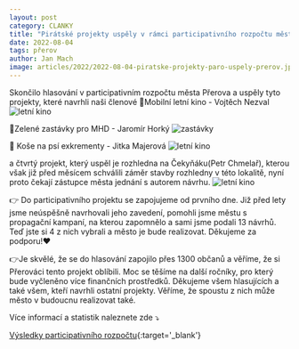 ```yaml
---
layout: post
category: CLANKY
title: "Pirátské projekty uspěly v rámci participativního rozpočtu města"
date: 2022-08-04
tags: přerov
author: Jan Mach
image: articles/2022/2022-08-04-piratske-projekty-paro-uspely-prerov.jpg  #751x422 pixelu
---
```

Skončilo hlasování v participativním rozpočtu města Přerova a uspěly tyto projekty, které navrhli naši členové
🥇Mobilní letní kino - Vojtěch Nezval
![letní kino](https://a.pirati.cz/prerov/img/articles/2022/KINO_paro.jpg)

🥈Zelené zastávky pro MHD - Jaromír Horký
![zastávky](https://a.pirati.cz/prerov/img/articles/2022/zastavka_paro.png)

🥉 Koše na psí exkrementy - Jitka Majerová
![letní kino](https://a.pirati.cz/prerov/img/articles/2022/kose_ex_paro.png)

a čtvrtý projekt, který uspěl je rozhledna na Čekyňáku(Petr Chmelař), kterou však již před měsícem schválili záměr stavby rozhledny v této lokalitě, nyní proto čekají zástupce města jednání s autorem návrhu.
![letní kino](https://a.pirati.cz/prerov/img/articles/2022/ROZHLEDNA_paro.png)  

👉 Do participativního projektu se zapojujeme od prvního dne. Již před lety jsme neúspěšně navrhovali jeho zavedení, pomohli jsme městu s propagační kampaní, na kterou zapomnělo a sami jsme podali 13 návrhů. Teď jste si 4 z nich vybrali a město je bude realizovat. Děkujeme za podporu!❤️

👉Je skvělé, že se do hlasování zapojilo přes 1300 občanů a věříme, že si Přerováci tento projekt oblíbili. Moc se těšíme na další ročníky, pro který bude vyčleněno více finančních prostředků. Děkujeme všem hlasujících a také všem, kteří navrhli ostatní projekty. Věříme, že spoustu z nich může město v budoucnu realizovat také.

Více informací a statistik naleznete zde ⤵️

[Výsledky participativního rozpočtu]([https://participace.mobilnirozhlas.cz/prerov/](https://www.prerov.eu/cs/magistrat/tiskove-centrum/tiskove-zpravy-2022/tz-srpen-2022/co-si-preji-prerovane-kino-kose-na-psi-exkrementy-zelene-zastavky-a-rozhlednu.html?fbclid=IwAR2sUdyDjf7ZgFHU-Kg6w28GGkCs_Zz49lNADgJzmSzg2W34AeAKA71P8fU)){:target='_blank'}
